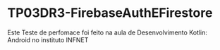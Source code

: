# TP03DR3-FirebaseAuthEFirestore
Este Teste de perfomace foi feito na aula de Desenvolvimento Kotlin: Android no instituto INFNET
